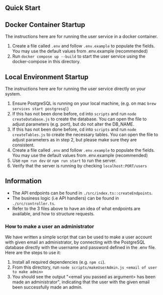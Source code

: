 ## Quick Start

## Docker Container Startup
The instructions here are for running the user service in a docker container.

1. Create a file called `.env` and follow `.env.example` to populate the fields. You may use the default values from .env.example (recommended)
2. Run `docker compose up --build` to start the user service using the docker-compose in this directory.

## Local Environment Startup
The instructions here are for running the user service directly on your system.
1. Ensure PostgreSQL is running on your local machine, (e.g. on mac `brew services start postgresql`)
2. If this has not been done before, cd into `scripts` and run `node createDatabase.js` to create the database. You can open the file to adjust parameters (e.g. port), but do not alter the DB_NAME.
3. If this has not been done before, cd into `scripts` and run `node createTables.js` to create the necessary tables. You can open the file to adjust parameters as in step 2, but please make sure they are consistent.
4. Create a file called `.env` and follow `.env.example` to populate the fields. You may use the default values from .env.example (recommended)
5. Use `npm run dev` or `npm run start` to run the server.
6. Verify that the server is running by checking `localhost:PORT/users`

## Information

- The API endpoints can be found in `./src/index.ts::createEndpoints`.
- The business logic (i.e API handlers) can be found in `./src/controller.ts`.
- Refer to the 3 files above to have an idea of what endpoints are available, and how to structure requests.

### How to make a user an administrator

We have written a simple script that can be used to make a user account with given email an administrator, by connecting with the PostgreSQL database directly with the username and password defined in the .env file. Here are the steps to use it:

1. Install all required dependencies (e.g. `npm ci`).
2. From this directory, run `node scripts/makeUserAdmin.js <email of user to make admin>`
3. You should see the output "\<email you passed as argument\> has been made an administrator", indicating that the user with the given email been successfully made an admin.